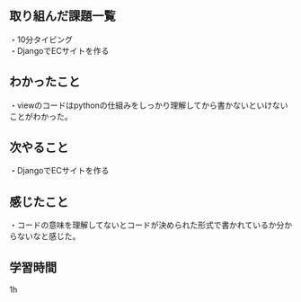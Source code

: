 ## 取り組んだ課題一覧
・10分タイピング
<br>・DjangoでECサイトを作る
## わかったこと
・viewのコードはpythonの仕組みをしっかり理解してから書かないといけないことがわかった。
## 次やること
・DjangoでECサイトを作る

## 感じたこと
・コードの意味を理解してないとコードが決められた形式で書かれているか分からないなと感じた。
## 学習時間
1h
